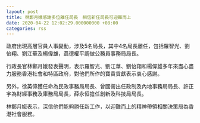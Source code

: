 ```yaml
---
layout: post
title: 林鄭月娥感謝多位離任局長　相信新任局長可迎難而上
date: 2020-04-22 12:02:29.000000000 +08:00
categories: rss
---
```


政府出現高層官員人事變動，涉及5名局長，其中4名局長離任，包括羅智光、劉怡翔、劉江華及楊偉雄，聶德權平調做公務員事務局局長。

行政長官林鄭月娥發表聲明，表示羅智光、劉江華、劉怡翔和楊偉雄多年來盡心盡力服務香港社會和特區政府，對他們所作的寶貴貢獻表示衷心感謝。

另外，徐英偉獲任命為民政事務局局長、曾國衞出任政制及內地事務局局長、許正宇為財經事務及庫務局局長，薛永恒擔任創新及科技局局長。

林鄭月娥表示，深信他們能夠勝任新工作，以迎難而上的精神帶領相關決策局為香港社會服務。
